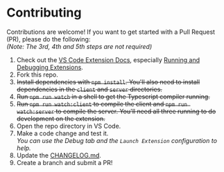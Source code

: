 # Contributing

Contributions are welcome! If you want to get started with a Pull Request (PR),
please do the following:  
_(Note: The 3rd, 4th and 5th steps are not required)_

1. Check out the
   [VS Code Extension Docs](https://code.visualstudio.com/docs/extensions/overview),
   especially
   [Running and Debugging Extensions](https://code.visualstudio.com/docs/extensions/debugging-extensions).
1. Fork this repo.
1. ~~Install dependencies with `npm install`. You'll also need to install
   dependencies in the `client` and `server` directories.~~
1. ~~Run `npm run watch` in a shell to get the Typescript compiler running.~~
1. ~~Run `npm run watch:client` to compile the client and `npm run watch:server`
   to compile the server. You'll need all three running to do development on the
   extension.~~
1. Open the repo directory in VS Code.
1. Make a code change and test it.  
   _You can use the Debug tab and the `Launch Extension` configuration to help._
1. Update the [CHANGELOG.md](CHANGELOG.md).
1. Create a branch and submit a PR!

